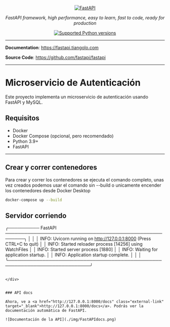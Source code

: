 <p align="center">
  <a href="https://fastapi.tiangolo.com"><img src="https://fastapi.tiangolo.com/img/logo-margin/logo-teal.png" alt="FastAPI"></a>
</p>
<p align="center">
    <em>FastAPI framework, high performance, easy to learn, fast to code, ready for production</em>
</p>
<p align="center">
<a href="https://pypi.org/project/fastapi" target="_blank">
    <img src="https://img.shields.io/pypi/pyversions/fastapi.svg?color=%2334D058" alt="Supported Python versions">
</a>
</p>

---

**Documentation**: <a href="https://fastapi.tiangolo.com" target="_blank">https://fastapi.tiangolo.com</a>

**Source Code**: <a href="https://github.com/fastapi/fastapi" target="_blank">https://github.com/fastapi/fastapi</a>

---


# Microservicio de Autenticación

Este proyecto implementa un microservicio de autenticación usando FastAPI y MySQL.

## Requisitos

- Docker
- Docker Compose (opcional, pero recomendado)
- Python 3.9+
- FastAPI
---
## Crear y correr contenedores
Para crear y correr los contenedores se ejecuta el comando completo, unas vez creados podemos usar el comando sin --build o unicamente encender los contenedores desde Docker Desktop
```bash
docker-compose up --build
```

## Servidor corriendo
 ╭────────── FastAPI  ────────────────────────────────────────────────────────╮
 │                                                                            │
 │  INFO:     Uvicorn running on http://127.0.0.1:8000 (Press CTRL+C to quit) │
 │  INFO:     Started reloader process [14256] using WatchFiles               │
 │  INFO:     Started server process [1880]                                   │
 │  INFO:     Waiting for application startup.                                │
 │  INFO:     Application startup complete.                                   │
 │                                                                            │
 ╰────────────────────────────────────────────────────────────────────────────╯

```

</div>


### API docs

Ahora, ve a <a href="http://127.0.0.1:8000/docs" class="external-link" target="_blank">http://127.0.0.1:8000/docs</a>. Podrás ver la documentación automática de FastAPI.

![Documentación de la API](./img/FastAPIdocs.png)



